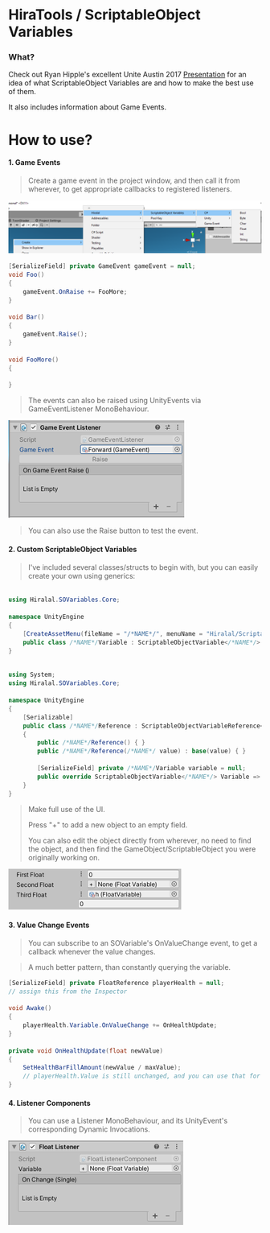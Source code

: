 ﻿# HiraTools / ScriptableObject Variables

### What?

Check out Ryan Hipple's excellent Unite Austin 2017 [Presentation](https://youtu.be/raQ3iHhE_Kk?t=1057) for an idea of what ScriptableObject Variables are and how to make the best use of them.

It also includes information about Game Events.

# How to use?

#### 1. Game Events

> Create a game event in the project window, and then call it from wherever, to get appropriate callbacks to registered listeners.

![IMAGE PLACEHOLDER - gameeventcreation](.images/gameeventcreation.png)

```c#
[SerializeField] private GameEvent gameEvent = null;
void Foo()
{
    gameEvent.OnRaise += FooMore; 
}

void Bar()
{
    gameEvent.Raise();
}

void FooMore()
{

}
```

> The events can also be raised using UnityEvents via GameEventListener MonoBehaviour.

![IMAGE PLACEHOLDER - GAMEEVENTLISTENER](.images/gameeventlistener.png)

> You can also use the Raise button to test the event.

#### 2. Custom ScriptableObject Variables

> I've included several classes/structs to begin with, but you can easily create your own using generics:

```C#

using Hiralal.SOVariables.Core;

namespace UnityEngine
{
    [CreateAssetMenu(fileName = "/*NAME*/", menuName = "Hiralal/ScriptableObject Variables/Custom//*NAME*/")]
    public class /*NAME*/Variable : ScriptableObjectVariable</*NAME*/> { }
}
```
```C#

using System;
using Hiralal.SOVariables.Core;

namespace UnityEngine
{
    [Serializable]
    public class /*NAME*/Reference : ScriptableObjectVariableReference</*NAME*/>
    {
        public /*NAME*/Reference() { }
        public /*NAME*/Reference(/*NAME*/ value) : base(value) { }

        [SerializeField] private /*NAME*/Variable variable = null;
        public override ScriptableObjectVariable</*NAME*/> Variable => variable;
    }
}
```

>Make full use of the UI.
>
>Press "+" to add a new object to an empty field.
>
>You can also edit the object directly from wherever, no need to find the object, and then find the GameObject/ScriptableObject you were originally working on.

![IMAGE PLACEHOLDER - SOREFERENCEPROPERTYDRAWER](.images/soreferencedrawer.png)

#### 3. Value Change Events

> You can subscribe to an SOVariable's OnValueChange event, to get a callback whenever the value changes.

> A much better pattern, than constantly querying the variable.
```c#
[SerializeField] private FloatReference playerHealth = null;
// assign this from the Inspector

void Awake()
{
    playerHealth.Variable.OnValueChange += OnHealthUpdate;
}

private void OnHealthUpdate(float newValue)
{
    SetHealthBarFillAmount(newValue / maxValue);
    // playerHealth.Value is still unchanged, and you can use that for the previous value.
}
```

#### 4. Listener Components

> You can use a Listener MonoBehaviour, and its UnityEvent's corresponding Dynamic Invocations.

![IMAGE PLACEHOLDER - FLOATLISTENER](.images/floatlistener.png)